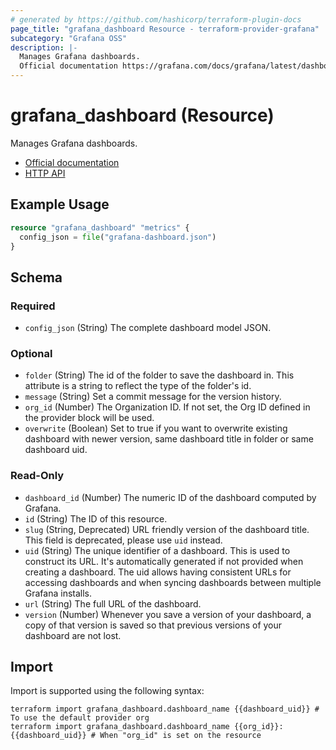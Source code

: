 ```yaml
---
# generated by https://github.com/hashicorp/terraform-plugin-docs
page_title: "grafana_dashboard Resource - terraform-provider-grafana"
subcategory: "Grafana OSS"
description: |-
  Manages Grafana dashboards.
  Official documentation https://grafana.com/docs/grafana/latest/dashboards/HTTP API https://grafana.com/docs/grafana/latest/http_api/dashboard/
---
```


# grafana_dashboard (Resource)

Manages Grafana dashboards.

* [Official documentation](https://grafana.com/docs/grafana/latest/dashboards/)
* [HTTP API](https://grafana.com/docs/grafana/latest/http_api/dashboard/)

## Example Usage

```terraform
resource "grafana_dashboard" "metrics" {
  config_json = file("grafana-dashboard.json")
}
```

<!-- schema generated by tfplugindocs -->
## Schema

### Required

- `config_json` (String) The complete dashboard model JSON.

### Optional

- `folder` (String) The id of the folder to save the dashboard in. This attribute is a string to reflect the type of the folder's id.
- `message` (String) Set a commit message for the version history.
- `org_id` (Number) The Organization ID. If not set, the Org ID defined in the provider block will be used.
- `overwrite` (Boolean) Set to true if you want to overwrite existing dashboard with newer version, same dashboard title in folder or same dashboard uid.

### Read-Only

- `dashboard_id` (Number) The numeric ID of the dashboard computed by Grafana.
- `id` (String) The ID of this resource.
- `slug` (String, Deprecated) URL friendly version of the dashboard title. This field is deprecated, please use `uid` instead.
- `uid` (String) The unique identifier of a dashboard. This is used to construct its URL. It's automatically generated if not provided when creating a dashboard. The uid allows having consistent URLs for accessing dashboards and when syncing dashboards between multiple Grafana installs.
- `url` (String) The full URL of the dashboard.
- `version` (Number) Whenever you save a version of your dashboard, a copy of that version is saved so that previous versions of your dashboard are not lost.

## Import

Import is supported using the following syntax:

```shell
terraform import grafana_dashboard.dashboard_name {{dashboard_uid}} # To use the default provider org
terraform import grafana_dashboard.dashboard_name {{org_id}}:{{dashboard_uid}} # When "org_id" is set on the resource
```
